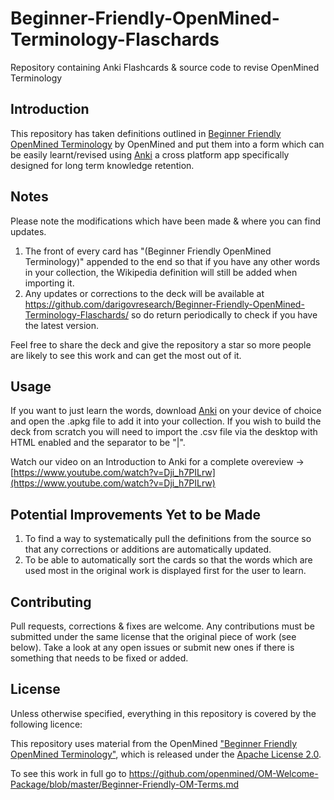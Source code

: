 # Beginner-Friendly-OpenMined-Terminology-Flaschards
Repository containing Anki Flashcards &amp; source code to revise OpenMined Terminology

## Introduction
This repository has taken definitions outlined in [Beginner Friendly OpenMined Terminology](https://github.com/openmined/OM-Welcome-Package/blob/master/Beginner-Friendly-OM-Terms.md) by OpenMined and put them into a form which can be easily learnt/revised using <a href="https://apps.ankiweb.net/">Anki</a> a cross platform app specifically designed for long term knowledge retention.

## Notes
Please note the modifications which have been made & where you can find updates.
1. The front of every card has "(Beginner Friendly OpenMined Terminology)" appended to the end so that if you have any other words in your collection, the Wikipedia definition will still be added when importing it.
2. Any updates or corrections to the deck will be available at <a href="https://github.com/darigovresearch/Beginner-Friendly-OpenMined-Terminology-Flaschards/">https://github.com/darigovresearch/Beginner-Friendly-OpenMined-Terminology-Flaschards/</a> so do return periodically to check if you have the latest version.

Feel free to share the deck and give the repository a star so more people are likely to see this work and can get the most out of it.

## Usage
If you want to just learn the words, download <a href="https://apps.ankiweb.net/">Anki</a> on your device of choice and open the .apkg file to add it into your collection. If you wish to build the deck from scratch you will need to import the .csv file via the desktop with HTML enabled and the separator to be "|".

Watch our video on an Introduction to Anki for a complete overeview -> [https://www.youtube.com/watch?v=Dji_h7PILrw](https://www.youtube.com/watch?v=Dji_h7PILrw)

## Potential Improvements Yet to be Made
1. To find a way to systematically pull the definitions from the source so that any corrections or additions are automatically updated.
2. To be able to automatically sort the cards so that the words which are used most in the original work is displayed first for the user to learn.

## Contributing
Pull requests, corrections & fixes are welcome. Any contributions must be submitted under the same license that the original piece of work (see below). Take a look at any open issues or submit new ones if there is something that needs to be fixed or added.

## License
Unless otherwise specified, everything in this repository is covered by the following licence:

This repository uses material from the OpenMined <a href="https://github.com/openmined/OM-Welcome-Package/blob/master/Beginner-Friendly-OM-Terms.md">"Beginner Friendly OpenMined Terminology"</a>, which is released under the <a href="https://github.com/OpenMined/OM-Welcome-Package/blob/master/LICENSE.md">Apache License 2.0</a>.

To see this work in full go to https://github.com/openmined/OM-Welcome-Package/blob/master/Beginner-Friendly-OM-Terms.md
